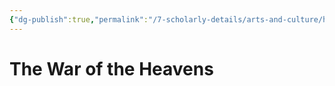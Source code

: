 ```yaml
---
{"dg-publish":true,"permalink":"/7-scholarly-details/arts-and-culture/history/the-war-of-the-heavens/","noteIcon":""}
---
```


# The War of the Heavens

